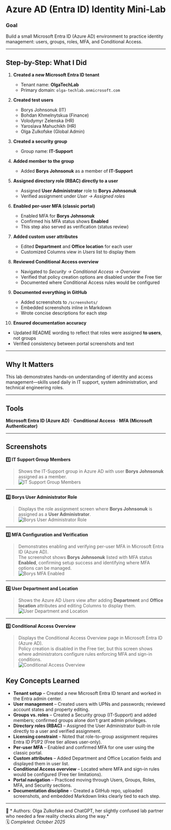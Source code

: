 # Azure AD (Entra ID) Identity Mini-Lab

### Goal
Build a small Microsoft Entra ID (Azure AD) environment to practice identity management: users, groups, roles, MFA, and Conditional Access.

---

## Step-by-Step: What I Did

1) **Created a new Microsoft Entra ID tenant**
   - Tenant name: **OlgaTechLab**
   - Primary domain: `olga-techlab.onmicrosoft.com`

2) **Created test users**
   - Borys Johnsonuk (IT)  
   - Bohdan Khmelnytskua (Finance)  
   - Volodymyr Zelenska (HR)  
   - Yaroslava Mahuchikh (HR)  
   - Olga Zulkofske (Global Admin)

3) **Created a security group**
   - Group name: **IT-Support**

4) **Added member to the group**
   - Added **Borys Johnsonuk** as a member of **IT-Support**

5) **Assigned directory role (RBAC) directly to a user**
   - Assigned **User Administrator** role to **Borys Johnsonuk**
   - Verified assignment under *User → Assigned roles*

6) **Enabled per-user MFA (classic portal)**
   - Enabled MFA for **Borys Johnsonuk**
   - Confirmed his MFA status shows **Enabled**
   - This step also served as verification (status review)

7) **Added custom user attributes**
   - Edited **Department** and **Office location** for each user
   - Customized Columns view in *Users* list to display them

8) **Reviewed Conditional Access overview**
   - Navigated to *Security → Conditional Access → Overview*
   - Verified that policy creation options are disabled under the Free tier
   - Documented where Conditional Access rules would be configured

9) **Documented everything in GitHub**
   - Added screenshots to `/screenshots/`
   - Embedded screenshots inline in Markdown
   - Wrote concise descriptions for each step

10) **Ensured documentation accuracy**
   - Updated README wording to reflect that roles were assigned **to users**, not groups
   - Verified consistency between portal screenshots and text

---

## Why It Matters
This lab demonstrates hands-on understanding of identity and access management—skills used daily in IT support, system administration, and technical engineering roles.

---

## Tools
**Microsoft Entra ID (Azure AD)** · **Conditional Access** · **MFA (Microsoft Authenticator)**

---

## Screenshots

**1️⃣ IT Support Group Members**  
> Shows the IT-Support group in Azure AD with user **Borys Johnsonuk** assigned as a member.  
![IT Support Group Members](https://github.com/olhazu-tech/azure-ad-identity-lab/blob/main/screenshots/azure_ad_identity_lab_screenshots_it_support_members.png)

---

**2️⃣ Borys User Administrator Role**  
> Displays the role assignment screen where **Borys Johnsonuk** is assigned as a **User Administrator**.  
![Borys User Administrator Role](https://github.com/olhazu-tech/azure-ad-identity-lab/blob/main/screenshots/azure_ad_identity_lab_screenshots_borys_user_admin_role.png)

---

**3️⃣ MFA Configuration and Verification**  
> Demonstrates enabling and verifying per-user MFA in Microsoft Entra ID (Azure AD).  
> The screenshot shows **Borys Johnsonuk** listed with MFA status **Enabled**, confirming setup success and identifying where MFA options can be managed.  
![Borys MFA Enabled](https://github.com/olhazu-tech/azure-ad-identity-lab/blob/main/screenshots/azure_ad_identity_lab_screenshots_borys_mfa_enabled.png)

---

**4️⃣ User Department and Location**  
> Shows the Azure AD *Users* view after adding **Department** and **Office location** attributes and editing Columns to display them.  
![User Department and Location](https://github.com/olhazu-tech/azure-ad-identity-lab/blob/main/screenshots/azure_ad_identity_lab_screenshots_user_department_location.png)

---

**5️⃣ Conditional Access Overview**  
> Displays the Conditional Access Overview page in Microsoft Entra ID (Azure AD).  
> Policy creation is disabled in the Free tier, but this screen shows where administrators configure rules enforcing MFA and sign-in conditions.  
![Conditional Access Overview](https://github.com/olhazu-tech/azure-ad-identity-lab/blob/main/screenshots/azure_ad_identity_lab_screenshots_conditional_access_overview.png)

## Key Concepts Learned

- **Tenant setup** – Created a new Microsoft Entra ID tenant and worked in the Entra admin center.  
- **User management** – Created users with UPNs and passwords; reviewed account states and property editing.  
- **Groups vs. roles** – Created a Security group (IT-Support) and added members; confirmed groups alone don’t grant admin privileges.  
- **Directory roles (RBAC)** – Assigned the User Administrator built-in role directly to a user and verified assignment.  
- **Licensing constraint** – Noted that role-to-group assignment requires Entra ID P1/P2 (Free tier allows user-only).  
- **Per-user MFA** – Enabled and confirmed MFA for one user using the classic portal.  
- **Custom attributes** – Added Department and Office Location fields and displayed them in user list.  
- **Conditional Access overview** – Located where MFA and sign-in rules would be configured (Free tier limitations).  
- **Portal navigation** – Practiced moving through Users, Groups, Roles, MFA, and Security sections.  
- **Documentation discipline** – Created a GitHub repo, uploaded screenshots, and embedded Markdown links clearly tied to each step.

---

📘 * Authors: Olga Zulkofske and ChatGPT, her slightly confused lab partner who needed a few reality checks along the way.*  
🗓️ *Completed: October 2025*

